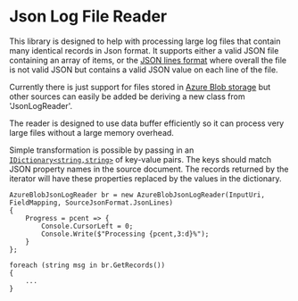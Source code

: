 # Json Log File Reader

This library is designed to help with processing large log files that contain many identical records 
in Json format. It supports either a valid JSON file containing an array of items, or the [JSON lines format][1] 
where overall the file is not valid JSON but contains a valid JSON value on each line of the file.

Currently there is just support for files stored in [Azure Blob storage][2] but other sources can easily be added 
be deriving a new class from 'JsonLogReader'.

The reader is designed to use data buffer efficiently so it can process very large files without a large memory overhead.

Simple transformation is possible by passing in an [`IDictionary<string,string>`][3] of key-value pairs. The keys should match
JSON property names in the source document. The records returned by the iterator will have these properties replaced by the 
values in the dictionary.


```CSharp
AzureBlobJsonLogReader br = new AzureBlobJsonLogReader(InputUri, FieldMapping, SourceJsonFormat.JsonLines)
{
    Progress = pcent => {
        Console.CursorLeft = 0;
        Console.Write($"Processing {pcent,3:d}%");
    }
};

foreach (string msg in br.GetRecords())
{
    ...
}

```


[1]: http://jsonlines.org/ "Documentation for the JSON Lines text file format"
[2]: https://azure.microsoft.com/services/storage/blobs/ "Azure Blob storage"
[3]: https://docs.microsoft.com/dotnet/api/system.collections.generic.idictionary-2 "IDictionary<TKey,TValue> Interface"